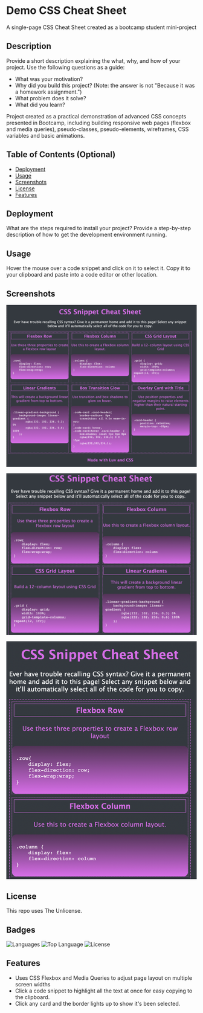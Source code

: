 # Demo CSS Cheat Sheet
A single-page CSS Cheat Sheet created as a bootcamp student mini-project

## Description

Provide a short description explaining the what, why, and how of your project. Use the following questions as a guide:

- What was your motivation?
- Why did you build this project? (Note: the answer is not "Because it was a homework assignment.")
- What problem does it solve?
- What did you learn?

Project created as a practical demonstration of advanced CSS concepts presented in Bootcamp, including building responsive web pages (flexbox and media queries), pseudo-classes, pseudo-elements, wireframes, CSS variables and basic animations.

## Table of Contents (Optional)

- [Deployment](#deployment)
- [Usage](#usage)
- [Screenshots](#screenshots)
- [License](#license)
- [Features](#features)

## Deployment

What are the steps required to install your project? Provide a step-by-step description of how to get the development environment running.

## Usage

Hover the mouse over a code snippet and click on it to select it.  Copy it to your clipboard and paste into a code editor or other location.

## Screenshots

![Desktop](assets/Images/screen-3PerRow.png)

![Tablet](assets/Images/screen-2PerRow.png)

![Mobile](assets/Images/screen-1PerRow.png)

## License

This repo uses The Unlicense.

## Badges

![Languages](https://img.shields.io/github/languages/count/iseanc/demo-css-cheatsheet)
![Top Language](https://img.shields.io/github/languages/top/iseanc/demo-css-cheatsheet)
![License](https://img.shields.io/github/license/iseanc/demo-css-cheatsheet)

## Features

- Uses CSS Flexbox and Media Queries to adjust page layout on multiple screen widths
- Click a code snippet to highlight all the text at once for easy copying to the clipboard.
- Click any card and the border lights up to show it's been selected.